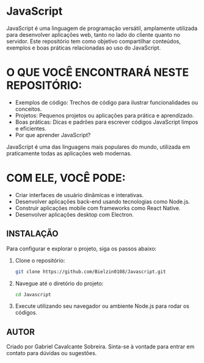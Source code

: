 # JavaScript
JavaScript é uma linguagem de programação versátil, amplamente utilizada para desenvolver aplicações web, tanto no lado do cliente quanto no servidor. Este repositório tem como objetivo compartilhar conteúdos, exemplos e boas práticas relacionadas ao uso do JavaScript.

# O QUE VOCÊ ENCONTRARÁ NESTE REPOSITÓRIO:

* Exemplos de código: Trechos de código para ilustrar funcionalidades ou conceitos.
* Projetos: Pequenos projetos ou aplicações para prática e aprendizado.
* Boas práticas: Dicas e padrões para escrever códigos JavaScript limpos e eficientes.
* Por que aprender JavaScript?

JavaScript é uma das linguagens mais populares do mundo, utilizada em praticamente todas as aplicações web modernas. 

# COM ELE, VOCÊ PODE:
* Criar interfaces de usuário dinâmicas e interativas.
* Desenvolver aplicações back-end usando tecnologias como Node.js.
* Construir aplicações mobile com frameworks como React Native.
* Desenvolver aplicações desktop com Electron.

## INSTALAÇÃO
Para configurar e explorar o projeto, siga os passos abaixo:
1. Clone o repositório:
    ```bash
    git clone https://github.com/Bielzin0108/Javascript.git
    ```

2. Navegue até o diretório do projeto:
    ```bash
    cd Javascript
    ```

3. Execute utilizando seu navegador ou ambiente Node.js para rodar os códigos.

## AUTOR
Criado por Gabriel Cavalcante Sobreira. Sinta-se à vontade para entrar em contato para dúvidas ou sugestões.
